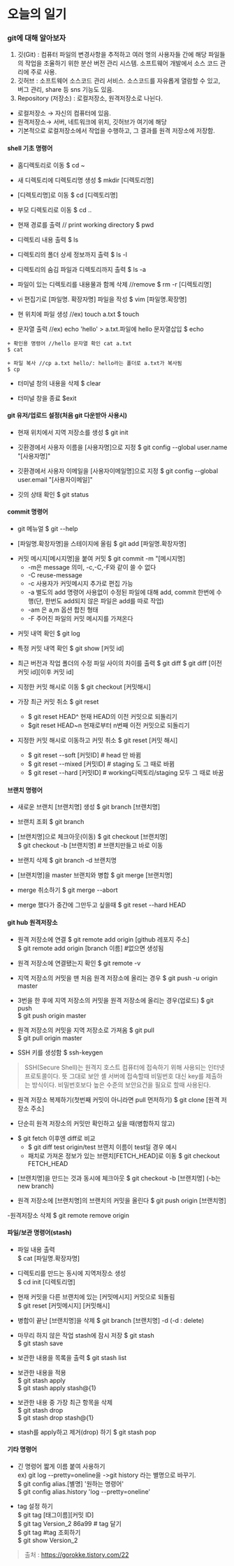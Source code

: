 # 오늘의 일기

### git에 대해 알아보자
1. 깃(Git) : 컴퓨터 파일의 변경사항을 추적하고 여러 명의 사용자들 간에 해당 파일들의 작업을 조율하기 위한 분산 버전 관리 시스템. 소프트웨어 개발에서 소스 코드 관리에 주로 사용.
2. 깃허브 : 소프트웨어 소스코드 관리 서비스. 소스코드를 자유롭게 열람할 수 있고, 버그 관리, share 등 sns 기능도 있음.
3. Repository (저장소) : 로컬저장소, 원격저장소로 나뉜다.

* 로컬저장소 → 자신의 컴퓨터에 있음.
* 원격저장소→ 서버, 네트워크에 위치, 깃허브가 여기에 해당
* 기본적으로 로컬저장소에서 작업을 수행하고, 그 결과를 원격 저장소에 저장함.

#### shell 기초 명령어
- 홈디렉토리로 이동
$ cd ~ 

- 새 디렉토리에 디렉토리명 생성
$ mkdir [디렉토리명] 

- [디렉토리명]로 이동
$ cd [디렉토리명]

- 부모 디렉토리로 이동
$ cd ..

 - 현재 경로를 출력 // print working directory
$ pwd

 - 디렉토리 내용 출력
$ ls

 - 디렉토리의 폴더 상세 정보까지 출력
$ ls -l

 - 디렉토리의 숨김 파일과 디렉토리까지 출력
$ ls -a

 - 파일이 있는 디렉토리를 내용물과 함께 삭제 //remove
$ rm -r [디렉토리명]

 - vi 편집기로 [파일명. 확장자명] 파일을 작성
$ vim [파일명.확장명]

 +  현 위치에 파일 생성 //ex) touch a.txt
$ touch 

   + 문자열 출력 //ex) echo 'hello' > a.txt.파일에 hello 문자열삽입
    $ echo 

    + 확인용 명령어 //hello 문자열 확인 cat a.txt
    $ cat

    + 파일 복사 //cp a.txt hello/: hello라는 폴더로 a.txt가 복사됨
    $ cp


 - 터미널 창의 내용을 삭제
$ clear

 - 터미널 창을 종료
$exit



#### git 유저/업로드 설정(처음 git 다운받아 사용시)
 - 현재 위치에서 지역 저장소를 생성
$ git init

 - 깃환경에서 사용자 이름을  [사용자명]으로 지정
$ git config --global user.name "[사용자명]"

 - 깃환경에서 사용자 이메일을 [사용자이메일명]으로 지정
$ git config --global user.email "[사용자이메일]"

 - 깃의 상태 확인
$ git status

#### commit 명령어
 - git 메뉴얼
$ git --help

 - [파일명.확장자명]을 스테이지에 올림
$ git add [파일명.확장자명]

 + 커밋 메시지[메시지명]을 붙여 커밋
$ git commit -m "[메시지명]
    + -m은 message 의미, -c,-C,-F와 같이 쓸 수 없다
    + -C reuse-message
    + -c 사용자가 커밋메시지 추가로 편집 가능
    + -a 별도의 add 명령어 사용없이 수정된 파일에 대해 add, commit 한번에 수행(단, 한번도 add되지 않은 파일은 add를 따로 작업)
    + -am 은 a,m 옵션 합친 형태
    + -F 주어진 파일의 커밋 메시지를 가져온다

- 커밋 내역 확인
$ git log 

- 특정 커밋 내역 확인 
$ git show [커밋 id]

- 최근 버전과 작업 폴더의 수정 파일 사이의 차이를 출력
$ git diff
$ git diff [이전 커밋 id][이후 커밋 id]

- 지정한 커밋 해시로 이동
$ git checkout [커밋해시]

+ 가장 최근 커밋 취소
$ git reset 
    + $ git reset HEAD^ 현재 HEAD의 이전 커밋으로 되돌리기
    + $git reset HEAD~n 현재로부터 n번째 이전 커밋으로 되돌리기

+ 지정한 커밋 해시로 이동하고 커밋 취소
$ git reset [커밋 해시]
    + $ git reset --soft [커밋ID]  # head 만 바뀜
    + $ git reset --mixed [커밋ID] # staging 도 그 때로 바뀜
    + $ git reset --hard [커밋ID] # working디렉토리/staging 모두 그 때로 바꿈 



#### 브랜치 명령어
- 새로운 브랜치 [브랜치명] 생성
$ git branch [브랜치명]

- 브랜치 조회
$ git branch

- [브랜치명]으로 체크아웃(이동)
$ git checkout [브랜치명]<br/>
$ git checkout -b [브랜치명]  # 브랜치만들고 바로 이동

- 브랜치 삭제
$ git branch -d 브랜치명

- [브랜치명]을 master 브랜치와 병합 
$ git merge [브랜치명]

- merge 취소하기
$ git merge --abort

- merge 했다가 중간에 그만두고 싶을때
$ git reset --hard HEAD




#### git hub 원격저장소
- 원격 저장소에 연결
$ git remote add origin [github 레포지 주소]   
$ git remote add origin [branch 이름]   #없으면 생성됨

- 원격 저장소에 연결됐는지 확인
$ git remote -v

- 지역 저장소의 커밋을 맨 처음 원격 저장소에 올리는 경우
$ git push -u origin master

- 3번을 한 후에 지역 저장소의 커밋을 원격 저장소에 올리는 경우(업로드)
$ git push   
$ git push origin master

- 원격 저장소의 커밋을 지역 저장소로 가져옴
$ git pull   
$ git pull origin master

- SSH 키를 생성함
$ ssh-keygen   
> SSH(Secure Shell)는 원격지 호스트 컴퓨터에 접속하기 위해 사용되는 인터넷 프로토콜이다. 뜻 그대로 보안 셸
서버에 접속할때 비밀번호 대신 key를 제출하는 방식이다. 비밀번호보다 높은 수준의 보안요건을 필요로 할때 사용된다.


- 원격 저장소 복제하기(첫번째 커밋이 아니라면 pull 먼저하기)
$ git clone [원격 저장소 주소]

- 단순히 원격 저장소의 커밋만 확인하고 싶을 때(병합하지 않고)
* $ git fetch
    이후엔 diff로 비교
    * $ git diff test origin/test    브랜치 이름이 test일 경우 예시
    *  패치로 가져온 정보가 있는 브랜치\[FETCH\_HEAD\]로 이동   $ git checkout FETCH_HEAD

- [브랜치명]을 만드는 것과 동시에 체크아웃
$ git checkout -b [브랜치명] (-b는 new branch)

- 원격 저장소에 [브랜치명]의 브랜치의 커밋을 올린다
$ git push origin [브랜치명]

-원격저장소 삭제 $ git remote remove origin

#### 파일/보관 명령어(stash)

- 파일 내용 출력  
$ cat [파일명.확장자명]

- 디렉토리를 만드는 동시에 지역저장소 생성  
$ cd init [디렉토리명]

- 현재 커밋을 다른 브랜치에 있는 [커밋메시지] 커밋으로 되돌림  
$ git reset [커밋메시지] [커밋해시]

- 병합이 끝난 [브랜치명]을 삭제
$ git branch [브랜치명] -d (-d : delete)

- 마무리 하지 않은 작업 stash에 잠시 저장
$ git stash  
$ git stash save

- 보관한 내용을 목록을 출력
$ git stash list

- 보관한 내용을 적용  
$ git stash apply  
$ git stash apply stash@{1}

- 보관한 내용 중 가장 최근 항목을 삭제  
$ git stash drop  
$ git stash drop stash@{1}

- stash를 apply하고 제거(drop) 하기
$ git stash pop

#### 기타 명령어 
- 긴 명령어 짧게 이름 붙여 사용하기  
ex) git log --pretty=oneline을 ->git history 라는 별명으로 바꾸기.  
$ git config alias.[별명] '원하는 명령어'  
$ git config alias.history 'log --pretty=oneline'  

- tag 설정 하기  
$ git tag [태그이름][커밋 ID]  
$ git tag Version_2 86a99 # tag 달기  
$ git tag    #tag 조회하기  
$ git show Version_2  

> 출처 : https://gorokke.tistory.com/22
